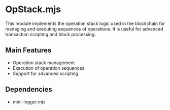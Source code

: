 # OpStack.mjs

This module implements the operation stack logic used in the blockchain for managing and executing sequences of operations. It is useful for advanced transaction scripting and block processing.

## Main Features
- Operation stack management
- Execution of operation sequences
- Support for advanced scripting

## Dependencies
- mini-logger.mjs
